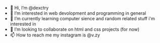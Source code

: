 - 👋 Hi, I’m @dexctry
- 👀 I’m interested in web devolopment and programming in general
- 🌱 I’m currently learning computer sience and random related stuff i'm interested in
- 💞️ I’m looking to collaborate on html and css projects (for now)
- 📫 How to reach me my instagram is @v.zy

<!---
dexctry/dexctry is a ✨ special ✨ repository because its `README.md` (this file) appears on your GitHub profile.
You can click the Preview link to take a look at your changes.
--->
